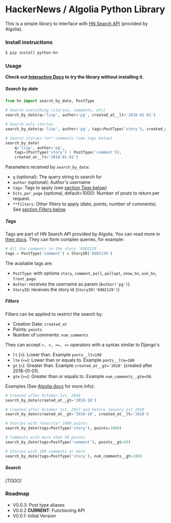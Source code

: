# HackerNews / Algolia Python Library

This is a simple library to interface with [HN Search API](https://hn.algolia.com/api) (provided by Algolia).

### Install instructions

```bash
$ pip install python-hn
```

### Usage

**Check out [Interactive Docs](https://notebooks.rmotr.com/santiagobasulto/python-hn-library-interactive-docs-d49b8026) to try the library without installing it.**

##### Search by date

```python
from hn import search_by_date, PostType

# Search everything (stories, comments, etc)
search_by_date(q='lisp', author='pg', created_at__lt='2018-01-01')

# Search only stories
search_by_date(q='lisp', author='pg', tags=PostType('story'), created_at__lt='2018-01-01')

# Search stories *or* comments (see tags below)
search_by_date(
    q='lisp', author='pg',
    tags=(PostType('story') | PostType('comment')),
    created_at__lt='2018-01-01')
```

Parameters received by `search_by_date`:
* `q` (optional): The query string to search for
* `author` (optional): Author's username
* `tags`: Tags to apply (see [section _Tags_ below](#tags))
* `hits_per_page` (optional, default=1000): Number of posts to return per request.
* `**filters`: Other filters to apply (date, points, number of comments). See [section _Filters_ below](#filters).

##### Tags

Tags are part of HN Search API provided by Algolia. You can read more in [their docs](https://hn.algolia.com/api). They can form complex queries, for example:

```python
# All the comments in the story `6902129`
tags = PostType('comment') & StoryID('6902129')
```

The available tags are:
* `PostType`: with options `story`, `comment`, `poll`, `pollopt`, `show_hn`, `ask_hn`, `front_page`.
* `Author`: receives the username as param (`Author('pg')`).
* `StoryID`: receives the story id (`StoryID('6902129')`)


##### Filters

Filters can be applied to restrict the search by:

* Creation Date: `created_at`
* Points: `points`
* Number of comments: `num_comments`

They can accept `>, <, >=, <=` operators with a syntax similar to Django's.
* `lt` (`<`): Lower than. Example `ponts__lt=100`
* `lte` (`<=`): Lower than or equals to. Example `ponts__lte=100`
* `gt` (`>`): Greater than. Example `created_at__gt='2018'` (created after 2018-01-01).
* `gte` (`>=`): Greater than or equals to. Example `num_comments__gte=50`.

Examples (See [Algolia docs](https://hn.algolia.com/api) for more info):

```python
# Created after October 1st, 2018
search_by_date(created_at__gt='2018-10')

# Created after October 1st, 2017 and before January 1st 2018
search_by_date(created_at__gt='2018-10', created_at__lt='2018')

# Stories with *exactly* 1000 points
search_by_date(tags=PostType('story'), points=1000)

# Comments with more than 50 points
search_by_date(tags=PostType('comment'), points__gt=50)

# Stories with 100 comments or more
search_by_date(tags=PostType('story'), num_comments__gt=100)
```

##### Search

_[TODO]_

### Roadmap

* V0.0.3: Post type aliases
* V0.0.2 **CURRENT**: Functioning API
* V0.0.1: Initial Version
